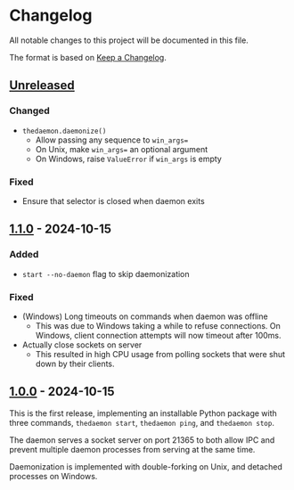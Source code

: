 # Changelog

All notable changes to this project will be documented in this file.

The format is based on [Keep a Changelog](https://keepachangelog.com/en/1.1.0/).

## [Unreleased]

### Changed

- `thedaemon.daemonize()`
  - Allow passing any sequence to `win_args=`
  - On Unix, make `win_args=` an optional argument
  - On Windows, raise `ValueError` if `win_args` is empty

### Fixed

- Ensure that selector is closed when daemon exits

## [1.1.0] - 2024-10-15

### Added

- `start --no-daemon` flag to skip daemonization

### Fixed

- (Windows) Long timeouts on commands when daemon was offline
  - This was due to Windows taking a while to refuse connections.
    On Windows, client connection attempts will now timeout after 100ms.
- Actually close sockets on server
  - This resulted in high CPU usage from polling sockets that were shut down
    by their clients.

## [1.0.0] - 2024-10-15

This is the first release, implementing an installable Python package with
three commands, `thedaemon start`, `thedaemon ping`, and `thedaemon stop`.

The daemon serves a socket server on port 21365 to both allow IPC and prevent
multiple daemon processes from serving at the same time.

Daemonization is implemented with double-forking on Unix, and detached processes
on Windows.

[Unreleased]: https://github.com/thegamecracks/theticketbot/compare/v1.1.0...main
[1.1.0]: https://github.com/thegamecracks/theticketbot/compare/v1.0.0...v1.1.0
[1.0.0]: https://github.com/thegamecracks/theticketbot/releases/tag/v1.0.0
